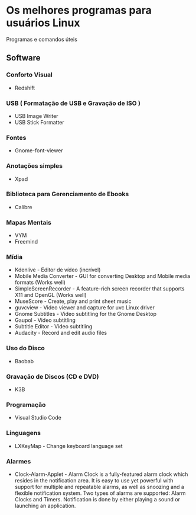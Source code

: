 # Os melhores programas para usuários Linux
Programas e comandos úteis

## Software

### Conforto Visual
* Redshift

### USB ( Formatação de USB e Gravação de ISO )
* USB Image Writer
* USB Stick Formatter

### Fontes
* Gnome-font-viewer

### Anotações simples
* Xpad

### Biblioteca para Gerenciamento de Ebooks
* Calibre

### Mapas Mentais
* VYM
* Freemind

### Mídia
* Kdenlive - Editor de vídeo (incrível)
* Mobile Media Converter - GUI for converting Desktop and Mobile media formats (Works well)
* SimpleScreenRecorder - A feature-rich screen recorder that supports X11 and OpenGL (Works well)
* MuseScore - Create, play and print sheet music
* guvcview - Video viewer and capture for uvc Linux driver
* Gnome Subtitles - Video subtitling for the Gnome Desktop
* Gaupol - Video subtitling
* Subtitle Editor - Video subtitling
* Audacity - Record and edit audio files

### Uso do Disco
* Baobab

### Gravação de Discos (CD e DVD)
* K3B

### Programação
* Visual Studio Code

### Linguagens
* LXKeyMap - Change keyboard language set

### Alarmes
* Clock-Alarm-Applet - Alarm Clock is a fully-featured alarm clock which resides in the notification area. It is easy to use yet powerful with support for multiple and repeatable alarms, as well as snoozing and a flexible notification system. Two types of alarms are supported: Alarm Clocks and Timers. Notification is done by either playing a sound or launching an application. 
